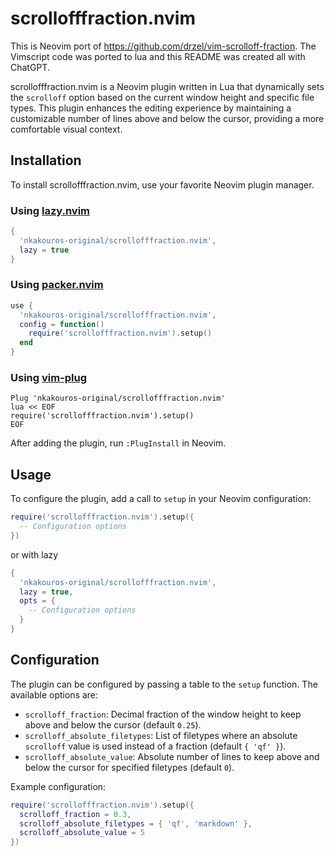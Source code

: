 # scrollofffraction.nvim

This is Neovim port of https://github.com/drzel/vim-scrolloff-fraction. The
Vimscript code was ported to lua and this README was created all with ChatGPT.

scrollofffraction.nvim is a Neovim plugin written in Lua that dynamically sets the
`scrolloff` option based on the current window height and specific file types.
This plugin enhances the editing experience by maintaining a customizable
number of lines above and below the cursor, providing a more comfortable visual
context.

## Installation

To install scrollofffraction.nvim, use your favorite Neovim plugin manager. 

### Using [lazy.nvim](https://github.com/folke/lazy.nvim)
```lua
{
  'nkakouros-original/scrollofffraction.nvim',
  lazy = true
}
```

### Using [packer.nvim](https://github.com/wbthomason/packer.nvim)

```lua
use {
  'nkakouros-original/scrollofffraction.nvim',
  config = function()
    require('scrollofffraction.nvim').setup()
  end
}
```

### Using [vim-plug](https://github.com/junegunn/vim-plug)

```vim
Plug 'nkakouros-original/scrollofffraction.nvim'
lua << EOF
require('scrollofffraction.nvim').setup()
EOF
```

After adding the plugin, run `:PlugInstall` in Neovim.

## Usage

To configure the plugin, add a call to `setup` in your Neovim configuration:

```lua
require('scrollofffraction.nvim').setup({
  -- Configuration options
})
```
or with lazy

```lua
{
  'nkakouros-original/scrollofffraction.nvim',
  lazy = true,
  opts = {
    -- Configuration options
  }
}
```

## Configuration

The plugin can be configured by passing a table to the `setup` function. The available options are:

- `scrolloff_fraction`: Decimal fraction of the window height to keep above and below the cursor (default `0.25`).
- `scrolloff_absolute_filetypes`: List of filetypes where an absolute `scrolloff` value is used instead of a fraction (default `{ 'qf' }`).
- `scrolloff_absolute_value`: Absolute number of lines to keep above and below the cursor for specified filetypes (default `0`).

Example configuration:

```lua
require('scrollofffraction.nvim').setup({
  scrolloff_fraction = 0.3,
  scrolloff_absolute_filetypes = { 'qf', 'markdown' },
  scrolloff_absolute_value = 5
})
```
